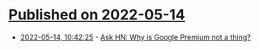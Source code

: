 # [Published on 2022-05-14](index.md)

* [2022-05-14, 10:42:25](https://news.ycombinator.com/item?id=31376628) - [Ask HN: Why is Google Premium not a thing?](https://news.ycombinator.com/item?id=31376628)
